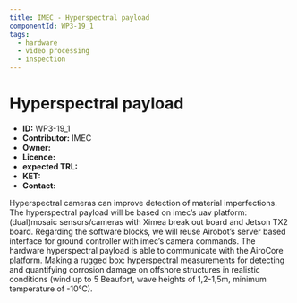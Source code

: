 ```yaml
---
title: IMEC - Hyperspectral payload
componentId: WP3-19_1
tags:
  - hardware
  - video processing
  - inspection
---
```


# Hyperspectral payload

- __ID:__ WP3-19_1
- __Contributor:__ IMEC
- __Owner:__ 
- __Licence:__
- __expected TRL:__
- __KET:__
- __Contact:__

Hyperspectral cameras can improve detection of material imperfections. The hyperspectral payload will be based on imec’s uav platform: (dual)mosaic sensors/cameras with Ximea break out board and Jetson TX2 board. Regarding the software blocks, we will reuse Airobot’s server based interface for ground controller with imec’s camera commands.
The hardware hyperspectral payload is able to communicate with the AiroCore platform. Making a rugged box:  hyperspectral measurements for detecting and quantifying corrosion damage on offshore structures in realistic conditions (wind up to 5 Beaufort, wave heights of 1,2-1,5m, minimum temperature of -10°C).

